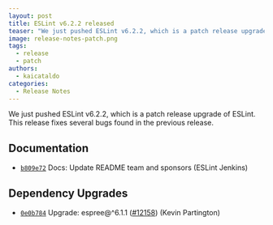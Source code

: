 ```yaml
---
layout: post
title: ESLint v6.2.2 released
teaser: "We just pushed ESLint v6.2.2, which is a patch release upgrade of ESLint. This release fixes several bugs found in the previous release."
image: release-notes-patch.png
tags:
  - release
  - patch
authors:
  - kaicataldo
categories:
  - Release Notes
---
```


We just pushed ESLint v6.2.2, which is a patch release upgrade of ESLint. This release fixes several bugs found in the previous release.














## Documentation


* [`b809e72`](https://github.com/eslint/eslint/commit/b809e72221bc658e5a42bfd4b8723d3771571f9e) Docs: Update README team and sponsors (ESLint Jenkins)




## Dependency Upgrades


* [`0e0b784`](https://github.com/eslint/eslint/commit/0e0b784b922051c2a1d39dd8160382114b645800) Upgrade: espree@^6.1.1 ([#12158](https://github.com/eslint/eslint/issues/12158)) (Kevin Partington)
